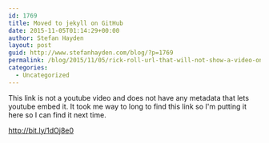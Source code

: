 ```yaml
---
id: 1769
title: Moved to jekyll on GitHub
date: 2015-11-05T01:14:29+00:00
author: Stefan Hayden
layout: post
guid: http://www.stefanhayden.com/blog/?p=1769
permalink: /blog/2015/11/05/rick-roll-url-that-will-not-show-a-video-on-twitter/
categories:
  - Uncategorized
---
```

This link is not a youtube video and does not have any metadata that lets youtube embed it. It took me way to long to find this link so I'm putting it here so I can find it next time.

<a href="http://bit.ly/1dOj8e0">http://bit.ly/1dOj8e0</a>
